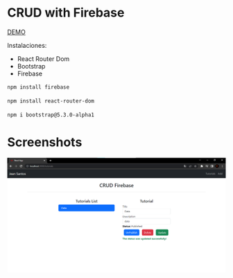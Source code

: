 # CRUD with Firebase

<!-- Extraido de: https://www.bezkoder.com/react-firebase-hooks-crud/ -->
<!-- Extraido de: https://github.com/bezkoder/react-firebase-hooks -->

[DEMO](https://crud-firebase-santosjeandx.netlify.app)

Instalaciones:
* React Router Dom
* Bootstrap
* Firebase

```
npm install firebase

npm install react-router-dom

npm i bootstrap@5.3.0-alpha1
```

# Screenshots

![App](/screenshots/screenshot-1.png)